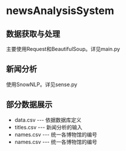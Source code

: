 # newsAnalysisSystem
## 数据获取与处理
   主要使用Request和BeautifulSoup。详见main.py
## 新闻分析
   使用SnowNLP。详见sense.py
## 部分数据展示
   + data.csv --- 依据数据库定义
   + titles.csv --- 新闻分析的输入
   + names.csv --- 统一各博物馆的编号
   + names.csv --- 统一各博物馆的编号

